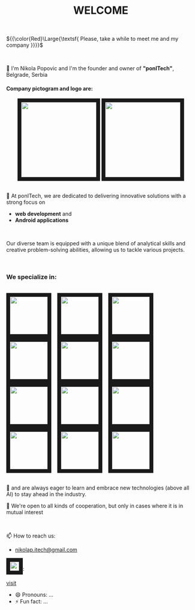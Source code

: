 <h1 align="center">WELCOME</h1>

<br>

${{\color{Red}\Large{\textsf{  Please, take a while to meet me and my company \}}}}\$

<br>

👋 I'm Nikola Popovic and I'm the founder and owner of **"ponITech"**, Belgrade, Serbia
  #### Company pictogram and logo are: ####
  <div align="center">
    <img src="https://github.com/user-attachments/assets/1dd85c06-ce5e-4fb4-a829-a4ab106d3259" width="200" height="200" border="10"/>
    <img src="https://github.com/user-attachments/assets/6d2ebdea-b03b-4fac-95c2-a0e5ccc108b1" width="200" height="200" border="10"/>
  </div> 
  
<br>

👀 At ponITech, we are dedicated to delivering innovative solutions with a strong focus on 
- **web development** and
- **Android applications**

<br>

Our diverse team is equipped with a unique blend of analytical skills and creative problem-solving abilities, allowing us to tackle various projects.

<br>

### We specialize in: ###

<br>

<div align="left" padding-right="20">
  <img src="https://github.com/user-attachments/assets/ed9fdc21-2c59-4156-a28e-6b912d3d6026" width="100" height="100" border="10"/>&nbsp &nbsp
  <img src="https://github.com/user-attachments/assets/7ca2bc4f-f953-49e2-a547-4e4f165ad2f0" width="100" height="100" border="10"/>&nbsp &nbsp
  <img src="https://github.com/user-attachments/assets/caade522-271f-44f7-bb00-4f8a7df9f69b" width="100" height="100" border="10"/>&nbsp &nbsp
  <img src="https://github.com/user-attachments/assets/14f4160d-d813-41bc-a0df-4369f258f830" width="100" height="100" border="10"/>&nbsp &nbsp
  <img src="https://github.com/user-attachments/assets/3b5e4f70-eee4-44e6-b897-02a5d6823d87" width="100" height="100" border="10"/>&nbsp &nbsp
  <img src="https://github.com/user-attachments/assets/b46158d6-3926-46ba-9e9e-4a3b3c4ac433" width="100" height="100" border="10"/>&nbsp &nbsp
  <img src="https://github.com/user-attachments/assets/b7effb20-1bf2-4230-b861-e61ac2bef2d3" width="100" height="100" border="10"/>&nbsp &nbsp
  <img src="https://github.com/user-attachments/assets/c62d20dc-8cb3-44f1-a99a-963868e35576" width="100" height="100" border="10"/>&nbsp &nbsp
  <img src="https://github.com/user-attachments/assets/c2bcf578-08e4-4221-a25d-165eb66b20cd" width="100" height="100" border="10"/>&nbsp &nbsp
  <img src="https://github.com/user-attachments/assets/d063ac8d-8b45-4973-b4ec-e1576df14a9e" width="100" height="100" border="10"/>&nbsp &nbsp
  <img src="https://github.com/user-attachments/assets/41cb6779-7dbd-4f7d-b242-c05e26970faf" width="100" height="100" border="10"/>&nbsp &nbsp
  <img src="https://github.com/user-attachments/assets/dbcbd6f5-a107-43bd-80c3-3101fad13d00" width="100" height="100" border="10"/>&nbsp &nbsp
</div> 

<br>

🌱 and are always eager to learn and embrace new technologies (above all AI) to stay ahead in the industry.

💞️ We're open to all kinds of cooperation, but only in cases where it is in mutual interest

<br>


📫 How to reach us:
-  nikolap.itech@gmail.com
  <div align="left">
    <img src="https://github.com/user-attachments/assets/a7be02ac-eeff-4ade-abc1-3f5f7d338bf3" width="24" height="24" border="10"/>: &nbsp
    
  </div> 

  [visit](https://x.com/NikolaP_itech)

- 😄 Pronouns: ...
- ⚡ Fun fact: ...

<!---
NikolaPopovic71/NikolaPopovic71 is a ✨ special ✨ repository because its `README.md` (this file) appears on your GitHub profile.
You can click the Preview link to take a look at your changes.
--->
